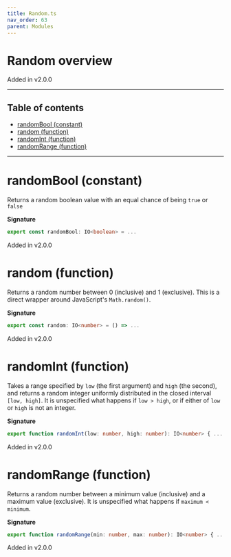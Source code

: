 ```yaml
---
title: Random.ts
nav_order: 63
parent: Modules
---
```


# Random overview

Added in v2.0.0

---

<h2 class="text-delta">Table of contents</h2>

- [randomBool (constant)](#randombool-constant)
- [random (function)](#random-function)
- [randomInt (function)](#randomint-function)
- [randomRange (function)](#randomrange-function)

---

# randomBool (constant)

Returns a random boolean value with an equal chance of being `true` or `false`

**Signature**

```ts
export const randomBool: IO<boolean> = ...
```

Added in v2.0.0

# random (function)

Returns a random number between 0 (inclusive) and 1 (exclusive). This is a direct wrapper around JavaScript's
`Math.random()`.

**Signature**

```ts
export const random: IO<number> = () => ...
```

Added in v2.0.0

# randomInt (function)

Takes a range specified by `low` (the first argument) and `high` (the second), and returns a random integer uniformly
distributed in the closed interval `[low, high]`. It is unspecified what happens if `low > high`, or if either of
`low` or `high` is not an integer.

**Signature**

```ts
export function randomInt(low: number, high: number): IO<number> { ... }
```

Added in v2.0.0

# randomRange (function)

Returns a random number between a minimum value (inclusive) and a maximum value (exclusive). It is unspecified what
happens if `maximum < minimum`.

**Signature**

```ts
export function randomRange(min: number, max: number): IO<number> { ... }
```

Added in v2.0.0
